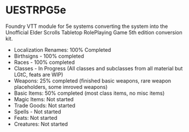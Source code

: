 # UESTRPG5e
Foundry VTT module for 5e systems converting the system into the Unofficial Elder Scrolls Tabletop RolePlaying Game 5th edition conversion kit. 

* Localization Renames: 100% Completed
* Birthsigns - 100% completed
* Races - 100% completed
* Classes - In Progress (All classes and subclasses from all material but LGtC, feats are WIP)
* Weapons: 25% completed (finished basic weapons, rare weapon placeholders, some imroved weapons)
* Basic Items: 50% completed (most class items, no misc items)
* Magic Items: Not started
* Trade Goods: Not started
* Spells - Not started
* Feats: Not started
* Creatures: Not started

